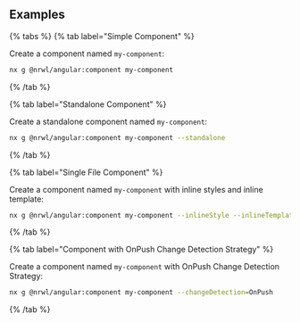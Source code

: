## Examples

{% tabs %}
{% tab label="Simple Component" %}

Create a component named `my-component`:

```bash
nx g @nrwl/angular:component my-component
```

{% /tab %}

{% tab label="Standalone Component" %}

Create a standalone component named `my-component`:

```bash
nx g @nrwl/angular:component my-component --standalone
```

{% /tab %}

{% tab label="Single File Component" %}

Create a component named `my-component` with inline styles and inline template:

```bash
nx g @nrwl/angular:component my-component --inlineStyle --inlineTemplate
```

{% /tab %}

{% tab label="Component with OnPush Change Detection Strategy" %}

Create a component named `my-component` with OnPush Change Detection Strategy:

```bash
nx g @nrwl/angular:component my-component --changeDetection=OnPush
```

{% /tab %}
